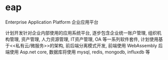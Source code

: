 # eap
Enterprise Application Platform
企业应用平台

计划开发针对企业内部使用的应用系统平台, 逐步包含企业统一账户管理, 组织机构管理, 资产管理, 人力资源管理, IT资产管理, OA 等一系列软件套件, 计划使用基于<<私有云/微服务>>的架构, 前后端分离模式开发, 前端使用 WebAssembly 后端使用 Asp.net core, 数据库将使用 mysql, redis, mongodb, influxdb 等
